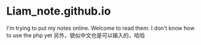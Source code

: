 # Liam_note.github.io
I'm trying to put my notes online.
Welcome to read them.
I don't know how to use the php yet
另外，貌似中文也是可以输入的，哈哈
